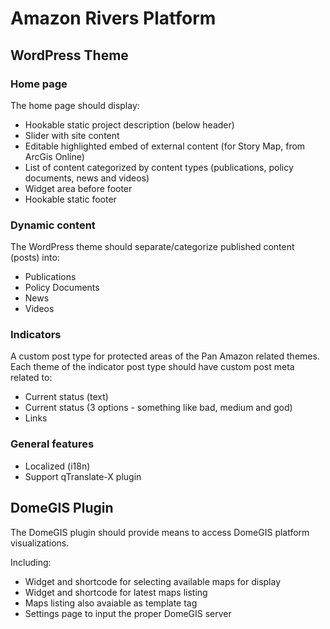 # Amazon Rivers Platform

## WordPress Theme

### Home page

The home page should display:

 - Hookable static project description (below header)
 - Slider with site content
 - Editable highlighted embed of external content (for Story Map, from ArcGis Online)
 - List of content categorized by content types (publications, policy documents, news and videos)
 - Widget area before footer
 - Hookable static footer

### Dynamic content

The WordPress theme should separate/categorize published content (posts) into:
  - Publications
  - Policy Documents
  - News
  - Videos

### Indicators

A custom post type for protected areas of the Pan Amazon related themes. Each theme of the indicator post type should have custom post meta related to:
 - Current status (text)
 - Current status (3 options - something like bad, medium and god)
 - Links

### General features
 - Localized (i18n)
 - Support qTranslate-X plugin

## DomeGIS Plugin

The DomeGIS plugin should provide means to access DomeGIS platform visualizations.

Including:
 - Widget and shortcode for selecting available maps for display
 - Widget and shortcode for latest maps listing
 - Maps listing also avaiable as template tag
 - Settings page to input the proper DomeGIS server
